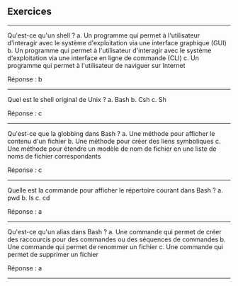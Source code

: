 ## Exercices

---

Qu'est-ce qu'un shell ?
a. Un programme qui permet à l'utilisateur d'interagir avec le système d'exploitation via une interface graphique (GUI)
b. Un programme qui permet à l'utilisateur d'interagir avec le système d'exploitation via une interface en ligne de commande (CLI)
c. Un programme qui permet à l'utilisateur de naviguer sur Internet

Réponse : b

---

Quel est le shell original de Unix ?
a. Bash
b. Csh
c. Sh

Réponse : c

---

Qu'est-ce que la globbing dans Bash ?
a. Une méthode pour afficher le contenu d'un fichier
b. Une méthode pour créer des liens symboliques
c. Une méthode pour étendre un modèle de nom de fichier en une liste de noms de fichier correspondants

Réponse : c

---

Quelle est la commande pour afficher le répertoire courant dans Bash ?
a. pwd
b. ls
c. cd

Réponse : a

---

Qu'est-ce qu'un alias dans Bash ?
a. Une commande qui permet de créer des raccourcis pour des commandes ou des séquences de commandes
b. Une commande qui permet de renommer un fichier
c. Une commande qui permet de supprimer un fichier

Réponse : a

---
